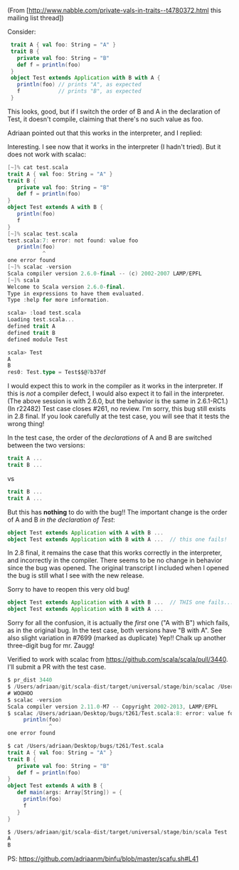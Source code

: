 (From [http://www.nabble.com/private-vals-in-traits--t4780372.html this mailing list thread])

Consider:
```scala
 trait A { val foo: String = "A" }
 trait B {
   private val foo: String = "B"
   def f = println(foo)
 }
 object Test extends Application with B with A {
   println(foo) // prints "A", as expected
   f            // prints "B", as expected
 }
```
This looks, good, but if I switch the order of B and A in the
declaration of Test, it doesn't compile, claiming that there's no such
value as foo.

Adriaan pointed out that this works in the interpreter, and I replied:

Interesting. I see now that it works in the interpreter (I hadn't
tried). But it does not work with scalac:
```scala
[~]% cat test.scala
trait A { val foo: String = "A" }
trait B {
   private val foo: String = "B"
   def f = println(foo)
}
object Test extends A with B {
   println(foo)
   f
}
[~]% scalac test.scala
test.scala:7: error: not found: value foo
   println(foo)
           ^
one error found
[~]% scalac -version
Scala compiler version 2.6.0-final -- (c) 2002-2007 LAMP/EPFL
[~]% scala
Welcome to Scala version 2.6.0-final.
Type in expressions to have them evaluated.
Type :help for more information.

scala> :load test.scala
Loading test.scala...
defined trait A
defined trait B
defined module Test

scala> Test
A
B
res0: Test.type = Test$$@7b37df
```

I would expect this to work in the compiler as it works in the interpreter. If this is *not* a compiler defect, I would also expect it to fail in the interpreter. (The above session is with 2.6.0, but the behavior is the same in 2.6.1-RC1.)
(In r22482) Test case closes #261, no review.
I'm sorry, this bug still exists in 2.8 final. If you look carefully at the test case, you will see that it tests the wrong thing!

In the test case, the order of the *declarations* of A and B are switched between the two versions:
```scala
trait A ...
trait B ...
```
vs 
```scala
trait B ...
trait A ...
```

But this has **nothing** to do with the bug!! The important change is the order of A and B *in the declaration of Test*:
```scala
object Test extends Application with A with B ... 
object Test extends Application with B with A ...  // this one fails!
```

In 2.8 final, it remains the case that this works correctly in the interpreter, and incorrectly in the compiler. There seems to be no change in behavior since the bug was opened. The original transcript I included when I opened the bug is still what I see with the new release.

Sorry to have to reopen this very old bug!

```scala
object Test extends Application with A with B ...  // THIS one fails...
object Test extends Application with B with A ...
```

Sorry for all the confusion, it is actually the *first* one ("A with B") which fails, as in the original bug. In the test case, both versions have "B with A".
See also slight variation in #7699 (marked as duplicate)
Yep!! Chalk up another three-digit bug for mr. Zaugg!

Verified to work with scalac from https://github.com/scala/scala/pull/3440. 
I'll submit a PR with the test case.

```scala
$ pr_dist 3440
$ /Users/adriaan/git/scala-dist/target/universal/stage/bin/scalac /Users/adriaan/Desktop/bugs/t261/Test.scala 
# WOOHOO
$ scalac -version
Scala compiler version 2.11.0-M7 -- Copyright 2002-2013, LAMP/EPFL
$ scalac /Users/adriaan/Desktop/bugs/t261/Test.scala:8: error: value foo in trait B cannot be accessed in object Test
     println(foo)
             ^
one error found

$ cat /Users/adriaan/Desktop/bugs/t261/Test.scala 
trait A { val foo: String = "A" }
trait B {
   private val foo: String = "B"
   def f = println(foo)
}
object Test extends A with B {
   def main(args: Array[String]) = {
     println(foo)
     f
   }
}

$ /Users/adriaan/git/scala-dist/target/universal/stage/bin/scala Test
A
B
```

PS: https://github.com/adriaanm/binfu/blob/master/scafu.sh#L41
